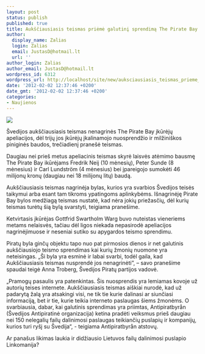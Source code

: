 ```yaml
---
layout: post
status: publish
published: true
title: Aukščiausiasis teismas priėmė galutinį sprendimą The Pirate Bay byloje
author:
  display_name: Zalias
  login: Zalias
  email: JustasD@hotmail.lt
  url: ''
author_login: Zalias
author_email: JustasD@hotmail.lt
wordpress_id: 6312
wordpress_url: http://localhost/site/new/auksciausiasis_teismas_prieme_galutini_sprendima_the_pirate_bay_byloje/
date: '2012-02-02 12:37:46 +0200'
date_gmt: '2012-02-02 12:37:46 +0200'
categories:
- Naujienos
---
```

<div class="imgright"><img src="http://technews.lt/upload/TBPlogo.jpg"  /></div>
<p>Švedijos aukščiausiasis teismas nenagrinės The Pirate Bay įkūrėjų apeliacijos, dėl trijų jos įkūrėjų įkalinamojo nuosprendžio ir milžiniškos piniginės baudos, trečiadienį pranešė teismas. </p>
<p>Daugiau nei prieš metus apeliacinis teismas skyrė laisvės atėmimo bausmę  The Pirate Bay ikūrėjams Fredrik Neij (10 mėnesių), Peter Sunde (8 mėnesius) ir Carl Lundström (4 mėnesius) bei įpareigojo sumokėti 46 milijonų kronų (daugiau nei 18 milijonų litų) baudą. </p>
<p>Aukščiausiasis teismas nagrinėja bylas, kurios yra svarbios Švedijos teisės taikymui arba esant tam tikroms ypatingoms aplinkybėms. Išnagrinėję Pirate Bay bylos medžiagą teismas nustatė, kad nėra jokių priežasčių, dėl kurių teismas turėtų šią bylą svarstyti, teigiama pranešime. </p>
<p>Ketvirtasis įkūrėjas Gottfrid Swartholm Warg buvo nuteistas vieneriems metams nelaisvės, tačiau dėl ligos niekada nepasirodė apeliacijos nagrinėjimuose ir neseniai sutiko su apygardos teismo sprendimu.</p>
<p>Piratų byla ginčų objektu tapo nuo pat pirmosios dienos ir net galutinis aukščiausiojo teismo sprendimas kai kurių žmonių nuomone yra neteisingas. „Ši byla yra esminė ir labai svarbi, todėl gaila, kad Aukščiausiasis teismas nusprendė jos nenagrinėti”, – savo pranešime spaudai teigė Anna Troberg, Švedijos Piratų partijos vadovė.</p>
<p>„Pramogų pasaulis yra patenkintas. Šis nuosprendis yra lemiamas kovoje už autorių teises internete. Aukščiausiasis teismas aiškiai nurodė, kad už padarytą žalą yra atsakingi visi, ne tik tie kurie dalinasi ar siunčiasi informaciją, bet ir tie, kurie teikia interneto paslaugas šiems žmonėms. O svarbiausia, dabar, kai galutinis sprendimas yra priimtas, Antipiratbyrån (Švedijos Antipiratinė organizacija) ketina pradėti veiksmus prieš daugiau nei 150 nelegalių failų dalinimosi paslaugas teikiančių puslapių ir kompanijų, kurios turi ryšį su Švedija“, - teigiama Antipiratbyrån  atstovų.</p>
<p>Ar panašus likimas laukia ir didžiausio Lietuvos failų dalinimosi puslapio Linkomanija?<br /></p>
